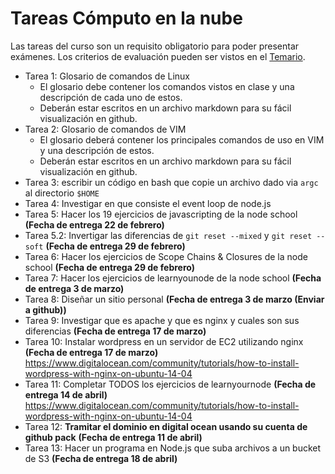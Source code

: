 # Tareas Cómputo en la nube
Las tareas del curso son un requisito obligatorio para poder presentar exámenes. Los criterios de evaluación pueden ser vistos en el [Temario](https://github.com/UG-Cloud-Computing-2016-Semester1/Temario).

* Tarea 1: Glosario de comandos de Linux 
    * El glosario debe contener los comandos vistos en clase y una descripción de cada uno de estos.
    * Deberán estar escritos en un archivo markdown para su fácil visualización en github.
* Tarea 2: Glosario de comandos de VIM
    * El glosario deberá contener los principales comandos de uso en VIM y una descripción de estos.
    * Deberán estar escritos en un archivo markdown para su fácil visualización en github.
* Tarea 3: escribir un código en bash que copie un archivo dado via `argc` al directorio `$HOME`
* Tarea 4: Investigar en que consiste el event loop de node.js
* Tarea 5: Hacer los 19 ejercicios de javascripting de la node school **(Fecha de entrega 22 de febrero)**
* Tarea 5.2: Invertigar las diferencias de `git reset --mixed` y `git reset --soft` **(Fecha de entrega 29 de febrero)**
* Tarea 6: Hacer los ejercicios de Scope Chains & Closures de la node school **(Fecha de entrega 29 de febrero)**
* Tarea 7: Hacer los ejercicios de learnyounode de la node school **(Fecha de entrega 3 de marzo)**
* Tarea 8: Diseñar un sitio personal **(Fecha de entrega 3 de marzo (Enviar a github))**
* Tarea 9: Investigar que es apache y que es nginx y cuales son sus diferencias **(Fecha de entrega 17 de marzo)**
* Tarea 10: Instalar wordpress en un servidor de EC2 utilizando nginx **(Fecha de entrega 17 de marzo)**
https://www.digitalocean.com/community/tutorials/how-to-install-wordpress-with-nginx-on-ubuntu-14-04
* Tarea 11: Completar TODOS los ejercicios de learnyournode **(Fecha de entrega 14 de abril)**
https://www.digitalocean.com/community/tutorials/how-to-install-wordpress-with-nginx-on-ubuntu-14-04
* Tarea 12: **Tramitar el dominio en digital ocean usando su cuenta de github pack** **(Fecha de entrega 11 de abril)**
* Tarea 13: Hacer un programa en Node.js que suba archivos a un bucket de S3 **(Fecha de entrega 18 de abril)**
